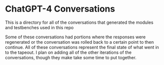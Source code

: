 # ChatGPT-4 Conversations
This is a directory for all of the conversations that generated the modules and testbenches used in this repo

Some of these conversations had portions where the responses were regenerated or the conversation was rolled back to a certain point to then continue. All of these conversations represent the final state of what went in to the tapeout. I plan on adding all of the other iterations of the conversations, though they make take some time to put together.
